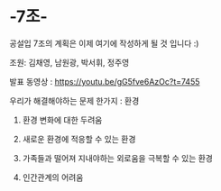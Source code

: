 # -7조-
공설입 7조의 계획은 이제 여기에 작성하게 될 것 입니다 :)

조원: 김채영, 남원광, 박서휘, 정주영

발표 동영상 : https://youtu.be/gG5fve6AzOc?t=7455

우리가 해결해야하는 문제 한가지 : 환경 

1) 환경 변화에 대한 두려움

2) 새로운 환경에 적응할 수 있는 환경

3) 가족들과 떨어져 지내야하는 외로움을 극복할 수 있는 환경

4) 인간관계의 어려움
